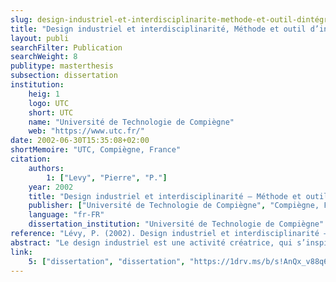 ```yaml
---
slug: design-industriel-et-interdisciplinarite-methode-et-outil-dintégration-de-linterdisciplinarité-dans-la-formation-pédagogique-initiale-du-design-industriel
title: "Design industriel et interdisciplinarité, Méthode et outil d’intégration de l’interdisciplinarité dans la formation pédagogique initiale du design industriel"
layout: publi
searchFilter: Publication
searchWeight: 8
publitype: masterthesis
subsection: dissertation
institution:
    heig: 1
    logo: UTC
    short: UTC
    name: "Université de Technologie de Compiègne"
    web: "https://www.utc.fr/"
date: 2002-06-30T15:35:08+02:00
shortMemoire: "UTC, Compiègne, France"
citation:
    authors:
        1: ["Levy", "Pierre", "P."]
    year: 2002
    title: "Design industriel et interdisciplinarité – Méthode et outil d'intégration de l'interdisciplinarité dans la formation pédagogique initiale du design industriel"
    publisher: ["Université de Technologie de Compiègne", "Compiègne, France"]
    language: "fr-FR"
    dissertation_institution: "Université de Technologie de Compiègne"
reference: "Lévy, P. (2002). Design industriel et interdisciplinarité – Méthode et outil d'intégration de l'interdisciplinarité dans la formation pédagogique initiale du design industriel. Université de Technologie de Compiègne, France"
abstract: "Le design industriel est une activité créatrice, qui s’inspire de connaissances ayants des origines variées, et dont l’objectif est d’établir les qualités multiples des objets, des processus, des services et de leurs systèmes durant leur cycle de vie complet. Ainsi, le design est un facteur central pour l’ ‘humanisation innovante’ des technologies et un facteur crucial des échanges culturels et économiques.<br/>La communauté académique est unanimement d’accord pour affirmer que le design possède pour ‘objectif secondaire’ important de mieux comprendre le résultat de son travail: l’objet. Une orientation de type interdisciplinaire du design industriel peut l’amener à accomplir cet ‘objectif secondaire’. L’ ‘attitude interdisciplinaire’ n’est pas étrangère au design industriel. Depuis plus de soixante-dix ans, le design est souvent allé chercher les connaissances et les outils de disciplines variées afin de développer – et de résoudre – les problématiques auxquelles il s’est trouvé confronté.<br/>L’objectif de cette recherche est de montrer qu’une ‘attitude interdisciplinaire’ formalisée du design industriel peut lui permettre d’atteindre cet ‘objectif secondaire’ et d’en faire bénéficier la société dans son ensemble."
link:
    5: ["dissertation", "dissertation", "https://1drv.ms/b/s!AnQx_v88q65Qv4Q82bnW01m3LYRfwQ?e=7ZnoJb"]
---
```

